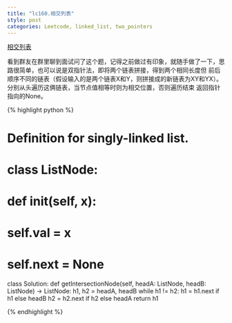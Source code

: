 ```yaml
---
title: "lc160.相交列表"
style: post
categories: Leetcode, linked_list, two_pointers
---
```


[相交列表](https://leetcode-cn.com/problems/intersection-of-two-linked-lists/)


看到群友在群里聊到面试问了这个题，记得之前做过有印象，就随手做了一下，思路很简单，也可以说是双指针法，即将两个链表拼接，得到两个相同长度但
前后顺序不同的链表（假设输入的是两个链表X和Y，则拼接成的新链表为XY和YX）。分别从头遍历这俩链表，当节点值相等时则为相交位置，否则遍历结束
        返回指针指向的None。

{% highlight python %}

# Definition for singly-linked list.
# class ListNode:
#     def __init__(self, x):
#         self.val = x
#         self.next = None

class Solution:
    def getIntersectionNode(self, headA: ListNode, headB: ListNode) -> ListNode:
        h1, h2 = headA, headB
        while h1 != h2:
            h1 = h1.next if h1 else headB
            h2 = h2.next if h2 else headA
        return h1

{% endhighlight %}